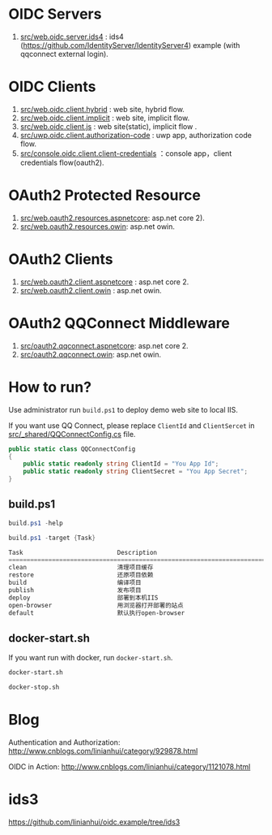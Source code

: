 # OIDC Servers
1. [src/web.oidc.server.ids4](src/web.oidc.server.ids4) : ids4 (https://github.com/IdentityServer/IdentityServer4) example (with qqconnect external login).

# OIDC Clients
1. [src/web.oidc.client.hybrid](src/web.oidc.client.hybrid) : web site, hybrid flow.
1. [src/web.oidc.client.implicit](src/web.oidc.client.implicit) : web site, implicit flow.
1. [src/web.oidc.client.js](src/web.oidc.client.js) : web site(static), implicit flow .
1. [src/uwp.oidc.client.authorization-code](src/uwp.oidc.client.authorization-code) : uwp app, authorization code flow.
1. [src/console.oidc.client.client-credentials](src/console.oidc.client.client-credentials) ：console app，client credentials flow(oauth2).

# OAuth2 Protected Resource
1. [src/web.oauth2.resources.aspnetcore](src/web.oauth2.resources.aspnetcore): asp.net core 2).
1. [src/web.oauth2.resources.owin](src/web.oauth2.resources.owin): asp.net owin.

# OAuth2 Clients
1. [src/web.oauth2.client.aspnetcore](src/web.oauth2.client.aspnetcore) : asp.net core 2.
1. [src/web.oauth2.client.owin](src/web.oauth2.client.owin) : asp.net owin.

# OAuth2 QQConnect Middleware
1. [src/oauth2.qqconnect.aspnetcore](src/oauth2.qqconnect.aspnetcore): asp.net core 2.
1. [src/oauth2.qqconnect.owin](src/oauth2.qqconnect.owin): asp.net owin.

# How to run?
Use administrator run `build.ps1` to deploy demo web site to local IIS. 

If you want use QQ Connect, please replace `ClientId` and `ClientSercet` in [src/_shared/QQConnectConfig.cs](src/_shared/QQConnectConfig.cs) file.
``` csharp
public static class QQConnectConfig
{
    public static readonly string ClientId = "You App Id";
    public static readonly string ClientSecret = "You App Secret";
}
```

## build.ps1

```powershell
build.ps1 -help

build.ps1 -target {Task}

Task                          Description
================================================================================
clean                         清理项目缓存
restore                       还原项目依赖
build                         编译项目
publish                       发布项目
deploy                        部署到本机IIS
open-browser                  用浏览器打开部署的站点
default                       默认执行open-browser
```

## docker-start.sh
If you want run with docker, run `docker-start.sh`.
```bash
docker-start.sh

docker-stop.sh
```

# Blog
Authentication and Authorization: http://www.cnblogs.com/linianhui/category/929878.html

OIDC in Action: http://www.cnblogs.com/linianhui/category/1121078.html

# ids3
https://github.com/linianhui/oidc.example/tree/ids3 
